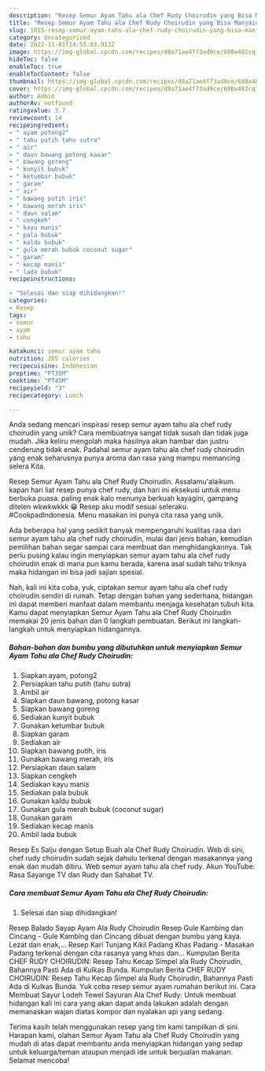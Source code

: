 ```yaml
---
description: "Resep Semur Ayam Tahu ala Chef Rudy Choirudin yang Bisa Manjain Lidah"
title: "Resep Semur Ayam Tahu ala Chef Rudy Choirudin yang Bisa Manjain Lidah"
slug: 1015-resep-semur-ayam-tahu-ala-chef-rudy-choirudin-yang-bisa-manjain-lidah
category: Uncategorized
date: 2022-11-01T14:55:03.913Z
image: https://img-global.cpcdn.com/recipes/d8a71ae4f73ad9ce/680x482cq70/semur-ayam-tahu-ala-chef-rudy-choirudin-foto-resep-utama.jpg
hideToc: false
enableToc: true
enableTocContent: false
thumbnail: https://img-global.cpcdn.com/recipes/d8a71ae4f73ad9ce/680x482cq70/semur-ayam-tahu-ala-chef-rudy-choirudin-foto-resep-utama.jpg
cover: https://img-global.cpcdn.com/recipes/d8a71ae4f73ad9ce/680x482cq70/semur-ayam-tahu-ala-chef-rudy-choirudin-foto-resep-utama.jpg
author: Admin
authorAv: notfound
ratingvalue: 3.7
reviewcount: 14
recipeingredient:
- " ayam potong2"
- " tahu putih tahu sutra"
- " air"
- " daun bawang potong kasar"
- " bawang goreng"
- " kunyit bubuk"
- " ketumbar bubuk"
- " garam"
- " air"
- " bawang putih iris"
- " bawang merah iris"
- " daun salam"
- " cengkeh"
- " kayu manis"
- " pala bubuk"
- " kaldu bubuk"
- " gula merah bubuk coconut sugar"
- " garam"
- " kecap manis"
- " lada bubuk"
recipeinstructions:

- "Selesai dan siap dihidangkan!"
categories:
- Resep
tags:
- semur
- ayam
- tahu

katakunci: semur ayam tahu 
nutrition: 265 calories
recipecuisine: Indonesian
preptime: "PT35M"
cooktime: "PT45M"
recipeyield: "3"
recipecategory: Lunch

---
```





Anda sedang mencari inspirasi resep semur ayam tahu ala chef rudy choirudin yang unik? Cara membuatnya sangat tidak susah dan tidak juga mudah. Jika keliru mengolah maka hasilnya akan hambar dan justru cenderung tidak enak. Padahal semur ayam tahu ala chef rudy choirudin yang enak seharusnya punya aroma dan rasa yang mampu memancing selera Kita.





Resep Semur Ayam Tahu ala Chef Rudy Choirudin. Assalamu&#39;alaikum. kapan hari liat resep punya chef rudy, dan hari ini eksekusi untuk menu berbuka puasa. paling enak kalo menunya berkuah kayagini, gampang ditelen wkwkwkkk 😁 Resep aku modif sesuai seleraku. #CookpadIndonesia. Menu masakan ini punya cita rasa yang unik.

Ada beberapa hal yang sedikit banyak mempengaruhi kualitas rasa dari semur ayam tahu ala chef rudy choirudin, mulai dari jenis bahan, kemudian pemilihan bahan segar sampai cara membuat dan menghidangkannya. Tak perlu pusing kalau ingin menyiapkan semur ayam tahu ala chef rudy choirudin enak di mana pun kamu berada, karena asal sudah tahu triknya maka hidangan ini bisa jadi sajian spesial.






Nah, kali ini kita coba, yuk, ciptakan semur ayam tahu ala chef rudy choirudin sendiri di rumah. Tetap dengan bahan yang sederhana, hidangan ini dapat memberi manfaat dalam membantu menjaga kesehatan tubuh kita. Kamu dapat menyiapkan Semur Ayam Tahu ala Chef Rudy Choirudin memakai 20 jenis bahan dan 0 langkah pembuatan. Berikut ini langkah-langkah untuk menyiapkan hidangannya.

<!--inarticleads1-->

##### Bahan-bahan dan bumbu yang dibutuhkan untuk menyiapkan Semur Ayam Tahu ala Chef Rudy Choirudin:

1. Siapkan  ayam, potong2
1. Persiapkan  tahu putih (tahu sutra)
1. Ambil  air
1. Siapkan  daun bawang, potong kasar
1. Siapkan  bawang goreng
1. Sediakan  kunyit bubuk
1. Gunakan  ketumbar bubuk
1. Siapkan  garam
1. Sediakan  air
1. Siapkan  bawang putih, iris
1. Gunakan  bawang merah, iris
1. Persiapkan  daun salam
1. Siapkan  cengkeh
1. Sediakan  kayu manis
1. Sediakan  pala bubuk
1. Gunakan  kaldu bubuk
1. Gunakan  gula merah bubuk (coconut sugar)
1. Gunakan  garam
1. Sediakan  kecap manis
1. Ambil  lada bubuk


Resep Es Salju dengan Setup Buah ala Chef Rudy Choirudin. Web di sini, chef rudy choirudin sudah sejak dahulu terkenal dengan masakannya yang enak dan mudah ditiru. Web semur ayam tahu ala chef rudy. Akun YouTube: Rasa Sayange TV dan Rudy dan Sahabat TV. 

<!--inarticleads2-->

##### Cara membuat Semur Ayam Tahu ala Chef Rudy Choirudin:


1. Selesai dan siap dihidangkan!

Resep Balado Sayap Ayam Ala Rudy Choirudin Resep Gule Kambing dan Cincang - Gule Kambing dan Cincang dibuat dengan bumbu yang kaya. Lezat dan enak,… Resep Kari Tunjang Kikil Padang Khas Padang - Masakan Padang terkenal dengan cita rasanya yang khas dan… Kumpulan Berita CHEF RUDY CHOIRUDIN: Resep Tahu Kecap Simpel ala Rudy Choirudin, Bahannya Pasti Ada di Kulkas Bunda. Kumpulan Berita CHEF RUDY CHOIRUDIN: Resep Tahu Kecap Simpel ala Rudy Choirudin, Bahannya Pasti Ada di Kulkas Bunda. Yuk coba resep semur ayam rumahan berikut ini. Cara Membuat Sayur Lodeh Tewel Sayuran Ala Chef Rudy: Untuk membuat hidangan kali ini cara yang akan dapat anda lakukan adalah dengan memanaskan wajan diatas kompor dan nyalakan api yang sedang. 

Terima kasih telah menggunakan resep yang tim kami tampilkan di sini. Harapan kami, olahan Semur Ayam Tahu ala Chef Rudy Choirudin yang mudah di atas dapat membantu anda menyiapkan hidangan yang sedap untuk keluarga/teman ataupun menjadi ide untuk berjualan makanan. Selamat mencoba!
